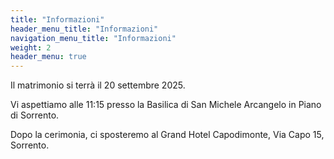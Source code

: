 ```yaml
---
title: "Informazioni"
header_menu_title: "Informazioni"
navigation_menu_title: "Informazioni"
weight: 2
header_menu: true
---
```


Il matrimonio si terrà il 20 settembre 2025.

Vi aspettiamo alle 11:15 presso la Basilica di San Michele Arcangelo in Piano di Sorrento.

Dopo la cerimonia, ci sposteremo al Grand Hotel Capodimonte, Via Capo 15, Sorrento.